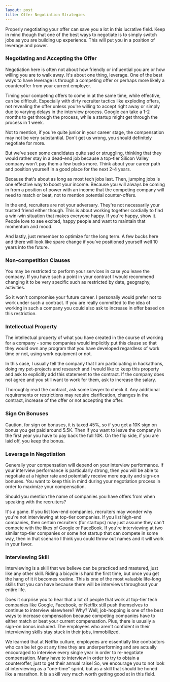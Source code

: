 ```yaml
---
layout: post
title: Offer Negotiation Strategies
---
```


Properly negotiating your offer can save you a lot in this lucrative field. Keep in mind though that one of the best ways to negotiate is to simply switch jobs as you are building up experience. This will put you in a position of leverage and power. 

### Negotiating and Accepting the Offer
 
Negotiation here is often not about how friendly or influential you are or how willing you are to walk away. It's about one thing, leverage. One of the best ways to have leverage is through a competing offer or perhaps more likely a counteroffer from your current employer. 
 
Timing your competing offers to come in at the same time, while effective, can be difficult. Especially with dirty recruiter tactics like exploding offers, not revealing the offer unless you're willing to accept right away or simply due to varying delays in the interview process. Google can take a 1-2 months to get through the process, while a startup might get through the process in 1 week.
 
Not to mention, if you're quite junior in your career stage, the compensation may not be very substantial.  Don't get us wrong, you should definitely negotiate for more. 

But we've seen some candidates quite sad or struggling, thinking that they would rather stay in a dead-end job because a top-tier Silicon Valley company won't pay them a few bucks more.  Think about your career path and position yourself in a good place for the next 2-4 years.  

Because that's about as long as most tech jobs last.
Then, jumping jobs is one effective way to boost your income. Because you will always be coming in from a position of power with an income that the competing company will need to match or beat, not to mention potential counter-offers.

In the end, recruiters are not your adversary. They're not necessarily your trusted friend either though. This is about working together cordially to find a win-win situation that makes everyone happy.  If you're happy, show it.  People love to see excited, happy people and want to maintain that momentum and mood.

And lastly, just remember to optimize for the long term.  A few bucks here and there will look like spare change if you've positioned yourself well 10 years into the future.

### Non-competition Clauses

You may be restricted to perform your services in case you leave the company. If you have such a point in your contract I would recommend changing it to be very specific such as restricted by date, geography, activities. 

So it won't compromise your future career. I personally would prefer not to work under such a contract. If you are really committed to the idea of working in such a company you could also ask to increase in offer based on this restriction.

### Intellectual Property

The intellectual property of what you have created in the course of working for a company - some companies would implicitly put this clause so that they would own any program that you have developed regardless of work time or not, using work equipment or not. 

In this case, I usually tell the company that I am participating in hackathons, doing my pet-projects and research and I would like to keep this property and ask to explicitly add this statement to the contract. If the company does not agree and you still want to work for them, ask to increase the salary.

Thoroughly read the contract, ask some lawyer to check it. Any additional requirements or restrictions may require clarification, changes in the contract, increase of the offer or not accepting the offer.

### Sign On Bonuses

Caution, for sign on bonuses, it is taxed 45%, so if you get a 10K sign on bonus you get paid around 5.5K. Then if you want to leave the company in the first year you have to pay back the full 10K. On the flip side, if you are laid off, you keep the bonus.

### Leverage in Negotiation

Generally your compensation will depend on your interview performance. If your interview performance is particularly strong, then you will be able to negotiate at a higher rate and potentially receive more equity and sign-on bonuses. You want to keep this in mind during your negotiation process in order to maximize your compensation.

Should you mention the name of companies you have offers from when speaking with the recruiters?

It's a game. If you list low-end companies, recruiters may wonder why you're not interviewing at top-tier companies. If you list high-end companies, then certain recruiters (for startups) may just assume they can't compete with the likes of Google or FaceBook. If you're interviewing at two similar top-tier companies or some hot startup that can compete in some way, then in that scenario I think you could throw out names and it will work in your favor.

### Interviewing Skill

Interviewing is a skill that we believe can be practiced and mastered, just like any other skill. Riding a bicycle is hard the first time, but once you get the hang of it it becomes routine.  This is one of the most valuable life-long skills that you can have because there will be interviews throughout your entire life.

Does it surprise you to hear that a lot of people that work at top-tier tech companies like Google, Facebook, or Netflix still push themselves to continue to interview elsewhere?  Why? Well, job-hopping is one of the best ways to increase compensation because competing companies have to either match or beat your current compensation.  Plus, there is usually a sign-on bonus included. The employees who aren't confident in their interviewing skills stay stuck in their jobs, immobilized.

We learned that at Netflix culture, employees are essentially like contractors who can be let go at any time they are underperforming and are actually encouraged to interview every single year in order to re-negotiate compensation. Many have to interview in order to try to obtain a counteroffer, just to get their annual raise!
So, we encourage you to not look at interviewing as a "one-time" sprint, but as a skill that should be honed like a marathon. It is a skill very much worth getting good at in this field.
